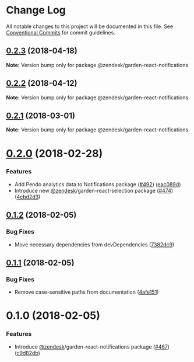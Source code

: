 # Change Log

All notable changes to this project will be documented in this file.
See [Conventional Commits](https://conventionalcommits.org) for commit guidelines.

<a name="0.2.3"></a>
## [0.2.3](https://github.com/zendeskgarden/react-components/compare/@zendesk/garden-react-notifications@0.2.2...@zendesk/garden-react-notifications@0.2.3) (2018-04-18)




**Note:** Version bump only for package @zendesk/garden-react-notifications

<a name="0.2.2"></a>
## [0.2.2](https://github.com/zendeskgarden/react-components/compare/@zendesk/garden-react-notifications@0.2.1...@zendesk/garden-react-notifications@0.2.2) (2018-04-12)




**Note:** Version bump only for package @zendesk/garden-react-notifications

<a name="0.2.1"></a>
## [0.2.1](https://github.com/zendeskgarden/react-components/compare/@zendesk/garden-react-notifications@0.2.0...@zendesk/garden-react-notifications@0.2.1) (2018-03-01)




**Note:** Version bump only for package @zendesk/garden-react-notifications

<a name="0.2.0"></a>
# [0.2.0](https://github.com/zendeskgarden/react-components/compare/@zendesk/garden-react-notifications@0.1.2...@zendesk/garden-react-notifications@0.2.0) (2018-02-28)


### Features

* Add Pendo analytics data to Notifications package ([#492](https://github.com/zendeskgarden/react-components/issues/492)) ([eac089d](https://github.com/zendeskgarden/react-components/commit/eac089d))
* Introduce new [@zendesk](https://github.com/zendesk)/garden-react-selection package ([#474](https://github.com/zendeskgarden/react-components/issues/474)) ([4cbd2d3](https://github.com/zendeskgarden/react-components/commit/4cbd2d3))




<a name="0.1.2"></a>

## [0.1.2](https://github.com/zendeskgarden/react-components/compare/@zendesk/garden-react-notifications@0.1.1...@zendesk/garden-react-notifications@0.1.2) (2018-02-05)

### Bug Fixes

* Move necessary dependencies from devDependencies ([7382dc9](https://github.com/zendeskgarden/react-components/commit/7382dc9))

<a name="0.1.1"></a>

## [0.1.1](https://github.com/zendeskgarden/react-components/compare/@zendesk/garden-react-notifications@0.1.0...@zendesk/garden-react-notifications@0.1.1) (2018-02-05)

### Bug Fixes

* Remove case-sensitive paths from documentation ([4afe151](https://github.com/zendeskgarden/react-components/commit/4afe151))

<a name="0.1.0"></a>

# 0.1.0 (2018-02-05)

### Features

* Introduce [@zendesk](https://github.com/zendesk)/garden-react-notifications package ([#467](https://github.com/zendeskgarden/react-components/issues/467)) ([c9d82db](https://github.com/zendeskgarden/react-components/commit/c9d82db))
